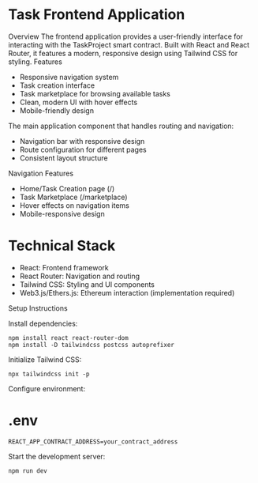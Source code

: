 # Task Frontend Application

Overview
The frontend application provides a user-friendly interface for interacting with the TaskProject smart contract. Built with React and React Router, it features a modern, responsive design using Tailwind CSS for styling.
Features

- Responsive navigation system
- Task creation interface
- Task marketplace for browsing available tasks
- Clean, modern UI with hover effects
- Mobile-friendly design

The main application component that handles routing and navigation:

- Navigation bar with responsive design
- Route configuration for different pages
- Consistent layout structure

Navigation Features

- Home/Task Creation page (/)
- Task Marketplace (/marketplace)
- Hover effects on navigation items
- Mobile-responsive design

# Technical Stack

- React: Frontend framework
- React Router: Navigation and routing
- Tailwind CSS: Styling and UI components
- Web3.js/Ethers.js: Ethereum interaction (implementation required)

Setup Instructions

Install dependencies:

```
npm install react react-router-dom
npm install -D tailwindcss postcss autoprefixer
```

Initialize Tailwind CSS:

```
npx tailwindcss init -p
```

Configure environment:

# .env

```
REACT_APP_CONTRACT_ADDRESS=your_contract_address
```

Start the development server:

```
npm run dev
```
